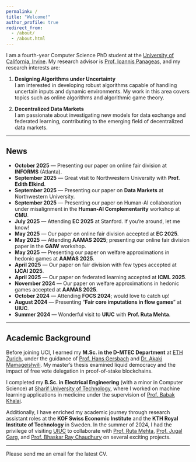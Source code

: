 ```yaml
---
permalink: /
title: "Welcome!"
author_profile: true
redirect_from: 
  - /about/
  - /about.html
---
```


<!-- # Welcome! -->

I am a fourth-year Computer Science PhD student at the [University of California, Irvine](https://uci.edu/). My research advisor is [Prof. Ioannis Panageas](https://panageas.github.io), and my research interests are:

1. **Designing Algorithms under Uncertainty**  
   I am interested in developing robust algorithms capable of handling uncertain inputs and dynamic environments. My work in this area covers topics such as online algorithms and algorithmic game theory.

2. **Decentralized Data Markets**  
   I am passionate about investigating new models for data exchange and federated learning, contributing to the emerging field of decentralized data markets.

---

## News

- **October 2025** — Presenting our paper on online fair division at **INFORMS** (Atlanta).  
- **September 2025** — Great visit to Northwestern University with **Prof. Edith Elkind**.  
- **September 2025** — Presenting our paper on **Data Markets** at Northwestern University.  
- **September 2025** — Presenting our paper on Human-AI collaboration under misalignment in the **Human-AI Complementarity** workshop at **CMU**.  
- **July 2025** — Attending **EC 2025** at Stanford. If you’re around, let me know!  
- **May 2025** — Our paper on online fair division accepted at **EC 2025**.  
- **May 2025** — Attending **AAMAS 2025**; presenting our online fair division paper in the **GAIW** workshop.  
- **May 2025** — Presenting our paper on welfare approximations in hedonic games at **AAMAS 2025**.  
- **April 2025** — Our paper on fair division with few types accepted at **IJCAI 2025**.  
- **April 2025** — Our paper on federated learning accepted at **ICML 2025**.  
- **November 2024** — Our paper on welfare approximations in hedonic games accepted at **AAMAS 2025**.  
- **October 2024** — Attending **FOCS 2024**; would love to catch up!  
- **August 2024** — Presenting “**Fair core imputations in flow games**” at **UIUC**.  
- **Summer 2024** — Wonderful visit to **UIUC** with **Prof. Ruta Mehta**.

---
## Academic Background

Before joining UCI, I earned my **M.Sc. in the D-MTEC Department** at [ETH Zurich](https://ethz.ch/), under the guidance of [Prof. Hans Gersbach](http://www.gersbach.de) and [Dr. Akaki Mamageishvili](http://mamageishvili.info). My master’s thesis examined liquid democracy and the impact of free vote delegation in proof-of-stake blockchains.

I completed my **B.Sc. in Electrical Engineering** (with a minor in Computer Science) at [Sharif University of Technology](http://www.sharif.edu/), where I worked on machine learning applications in medicine under the supervision of [Prof. Babak Khalaj](https://sharif.edu/~khalaj/).

Additionally, I have enriched my academic journey through research assistant roles at the **KOF Swiss Economic Institute** and the **KTH Royal Institute of Technology** in Sweden. In the summer of 2024, I had the privilege of visiting [UIUC](https://illinois.edu/) to collaborate with [Prof. Ruta Mehta](https://rutamehta.cs.illinois.edu), [Prof. Jugal Garg](https://jugal.ise.illinois.edu), and [Prof. Bhaskar Ray Chaudhury](https://www.bhaskar-ray-chaudhury.com) on several exciting projects.

---

Please send me an email for the latest CV. 

<!-- Welcome! I am a third-year Computer Science PhD student at University of California, Irvine. My main research interests broadly fall into the following two categories:
1- Designing algorithms under uncertainty, where the goal is to design algorithms for uncertain inputs or environments. For example areas such as Online Algorithms, and Algorithmic Game Theory. 

2- Decentralized data markets: topics on data markets, exchange and federated learning. 

Before coming to UCI, I got my M.Sc. in the D-MTEC department at ETH Zurich, where I was advised by Prof. Hans Gersbach and Dr. Akaki Mamageishvili. My master's thesis was about liquid democracy and studying the effect of free vote delegation in proof-of-stake blockchains. I received my B.Sc. degree in Electrical Engineering and a minor degree in Computer Science from Sharif University of Technology. There I worked on machine learning in medicine design under the supervision of Prof. Babak Khalaj. I have also worked as a research assistant at KOF Swiss Economic Institute and KTH Royal Institute of Technology in Sweden. In summer 2024, I visited Prof. Ruta Mehta at UIUC, where I had the privilage of working with many new interesting projects.  -->


<!-- 
======
Like many other Jekyll-based GitHub Pages templates, Academic Pages makes you separate the website's content from its form. The content & metadata of your website are in structured markdown files, while various other files constitute the theme, specifying how to transform that content & metadata into HTML pages. You keep these various markdown (.md), YAML (.yml), HTML, and CSS files in a public GitHub repository. Each time you commit and push an update to the repository, the [GitHub pages](https://pages.github.com/) service creates static HTML pages based on these files, which are hosted on GitHub's servers free of charge.

Many of the features of dynamic content management systems (like Wordpress) can be achieved in this fashion, using a fraction of the computational resources and with far less vulnerability to hacking and DDoSing. You can also modify the theme to your heart's content without touching the content of your site. If you get to a point where you've broken something in Jekyll/HTML/CSS beyond repair, your markdown files describing your talks, publications, etc. are safe. You can rollback the changes or even delete the repository and start over - just be sure to save the markdown files! Finally, you can also write scripts that process the structured data on the site, such as [this one](https://github.com/academicpages/academicpages.github.io/blob/master/talkmap.ipynb) that analyzes metadata in pages about talks to display [a map of every location you've given a talk](https://academicpages.github.io/talkmap.html).

Getting started
======
1. Register a GitHub account if you don't have one and confirm your e-mail (required!)
1. Fork [this template](https://github.com/academicpages/academicpages.github.io) by clicking the "Use this template" button in the top right. 
1. Go to the repository's settings (rightmost item in the tabs that start with "Code", should be below "Unwatch"). Rename the repository "[your GitHub username].github.io", which will also be your website's URL.
1. Set site-wide configuration and create content & metadata (see below -- also see [this set of diffs](http://archive.is/3TPas) showing what files were changed to set up [an example site](https://getorg-testacct.github.io) for a user with the username "getorg-testacct")
1. Upload any files (like PDFs, .zip files, etc.) to the files/ directory. They will appear at https://[your GitHub username].github.io/files/example.pdf.  
1. Check status by going to the repository settings, in the "GitHub pages" section

Site-wide configuration
------
The main configuration file for the site is in the base directory in [_config.yml](https://github.com/academicpages/academicpages.github.io/blob/master/_config.yml), which defines the content in the sidebars and other site-wide features. You will need to replace the default variables with ones about yourself and your site's github repository. The configuration file for the top menu is in [_data/navigation.yml](https://github.com/academicpages/academicpages.github.io/blob/master/_data/navigation.yml). For example, if you don't have a portfolio or blog posts, you can remove those items from that navigation.yml file to remove them from the header. 

Create content & metadata
------
For site content, there is one markdown file for each type of content, which are stored in directories like _publications, _talks, _posts, _teaching, or _pages. For example, each talk is a markdown file in the [_talks directory](https://github.com/academicpages/academicpages.github.io/tree/master/_talks). At the top of each markdown file is structured data in YAML about the talk, which the theme will parse to do lots of cool stuff. The same structured data about a talk is used to generate the list of talks on the [Talks page](https://academicpages.github.io/talks), each [individual page](https://academicpages.github.io/talks/2012-03-01-talk-1) for specific talks, the talks section for the [CV page](https://academicpages.github.io/cv), and the [map of places you've given a talk](https://academicpages.github.io/talkmap.html) (if you run this [python file](https://github.com/academicpages/academicpages.github.io/blob/master/talkmap.py) or [Jupyter notebook](https://github.com/academicpages/academicpages.github.io/blob/master/talkmap.ipynb), which creates the HTML for the map based on the contents of the _talks directory).

**Markdown generator**

The repository includes [a set of Jupyter notebooks](https://github.com/academicpages/academicpages.github.io/tree/master/markdown_generator
) that converts a CSV containing structured data about talks or presentations into individual markdown files that will be properly formatted for the Academic Pages template. The sample CSVs in that directory are the ones I used to create my own personal website at stuartgeiger.com. My usual workflow is that I keep a spreadsheet of my publications and talks, then run the code in these notebooks to generate the markdown files, then commit and push them to the GitHub repository.

How to edit your site's GitHub repository
------
Many people use a git client to create files on their local computer and then push them to GitHub's servers. If you are not familiar with git, you can directly edit these configuration and markdown files directly in the github.com interface. Navigate to a file (like [this one](https://github.com/academicpages/academicpages.github.io/blob/master/_talks/2012-03-01-talk-1.md) and click the pencil icon in the top right of the content preview (to the right of the "Raw | Blame | History" buttons). You can delete a file by clicking the trashcan icon to the right of the pencil icon. You can also create new files or upload files by navigating to a directory and clicking the "Create new file" or "Upload files" buttons. 

Example: editing a markdown file for a talk
![Editing a markdown file for a talk](/images/editing-talk.png)

For more info
------
More info about configuring Academic Pages can be found in [the guide](https://academicpages.github.io/markdown/), the [growing wiki](https://github.com/academicpages/academicpages.github.io/wiki), and you can always [ask a question on GitHub](https://github.com/academicpages/academicpages.github.io/discussions). The [guides for the Minimal Mistakes theme](https://mmistakes.github.io/minimal-mistakes/docs/configuration/) (which this theme was forked from) might also be helpful. -->

